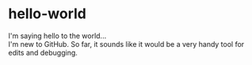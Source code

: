 # hello-world
I'm saying hello to the world...
<br>I'm new to GitHub. So far, it sounds like it would be a very handy tool for edits and debugging.
